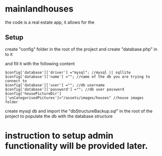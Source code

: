 # mainlandhouses
the code is a real estate app, it allows for the
## Setup

create "config" folder in the root of the project and create "database.php" in to it

and fill it with the following content

```
$config['database']['driver'] ="mysql"; //mysql || sqllite
$config['database']['name'] =""; //name of the db you are trying to connect to
$config['database']['user'] =""; //db username
$config['database']['password'] =""; //db user password
$config['housePictureDir']['unCategorisedPictures']="/assets/images/houses" //house images folder    
 ```
 
 create mysql db and import the "dbStructureBackup.sql" in the root of the project to populate the db with the database structure
 
 # instruction to setup admin functionality will be provided later.
